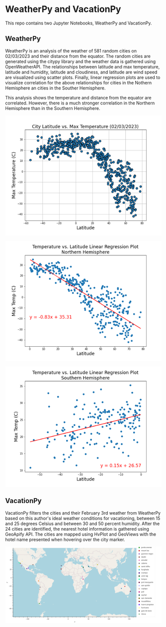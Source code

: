 # WeatherPy and VacationPy

This repo contains two Jupyter Notebooks, WeatherPy and VacationPy.

## WeatherPy

WeatherPy is an analysis of the weather of 581 random cities on 02/03/2023 and their distance from the equator. The random cities are generated using the citypy library and the weather data is gathered using OpenWeatherAPI. The relationships between latitude and max temperature, latitude and humidity, latitude and cloudiness, and latitude are wind speed are visualized using scatter plots. Finally, linear regression plots are used to visualize correlation for the above relationships for cities in the Nothern Hemisphere an cities in the Souther Hemisphere.

This analysis shows the temperature and distance from the equator are correlated. However, there is a much stronger correlation in the Northern Hemisphere than in the Southern Hemisphere.

![Fig1](WeatherPy/output_data/Fig1.png)

![Fig5](WeatherPy/output_data/Fig5.png)

![Fig6](WeatherPy/output_data/Fig6.png)

## VacationPy

VacationPy filters the cities and their February 3rd weather from WeatherPy based on this author's ideal weather conditions for vacationing, between 15 and 25 degrees Celsius and between 30 and 50 percent humidity. After the 24 cities are identified, the nearest hotel information is gathered using GeoApify API. The cities are mapped using HvPlot and GeoViews with the hotel name presented when hovering over the city marker.

![vacation_cities](WeatherPy/output_data/vacation_cities.png)